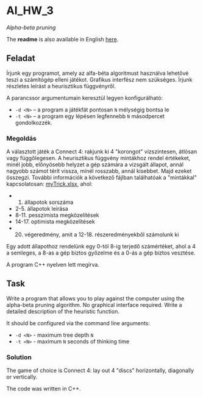 # AI_HW_3

_Alpha-beta pruning_

The __readme__ is also available in English [here](#task).

## Feladat
Írjunk egy programot, amely az alfa-béta algoritmust használva lehetővé teszi a számítógép elleni játékot. Grafikus interfész nem szükséges. Írjunk részletes leírást a heurisztikus függvényről.

A parancssor argumentumain keresztül legyen konfigurálható:
  * `-d <N>` – a program a játékfát pontosan `N` mélységig bontsa le
  * `-t <N>` – a program egy lépésen legfennebb `N` másodpercet gondolkozzék.

### Megoldás
A választott játék a Connect 4: rakjunk ki 4 "korongot" vízszintesen, átlósan vagy függőlegesen.
A heurisztikus függvény mintákhoz rendel értékeket, minél jobb, előnyösebb helyzet a gép számára a vizsgált állapot, annál nagyobb számot térít vissza, minél rosszabb, annál kisebbet. Majd ezeket összegzi. További információk a következő fájlban találhatóak a "mintákkal" kapcsolatosan: [myTrick.xlsx](https://github.com/naghim/AI_HW_3/blob/master/myTrick.xlsx), ahol:
 * 1. állapotok sorszáma
 * 2-5. állapotok leírása
 * 8-11. pesszimista megközelítések
 * 14-17. optimista megközelítések
 * 20. végeredmény, amit a 12-18. részeredményekből számolunk ki

Egy adott állapothoz rendelünk egy 0-tól 8-ig terjedő számértéket, ahol a 4 a semleges, a 8-as a gép biztos győzelme és a 0-ás a gép biztos vesztése.

A program C++ nyelven lett megírva.
  
## Task  
Write a program that allows you to play against the computer using the alpha-beta pruning algorithm. No graphical interface required. Write a detailed description of the heuristic function.

It should be configured via the command line arguments:
  * `-d <N>` - maximum tree depth `N` 
  * `-t <N>` - maximum `N` seconds of thinking time

### Solution
The game of choice is Connect 4: lay out 4 "discs" horizontally, diagonally or vertically.

The code was written in C++.
